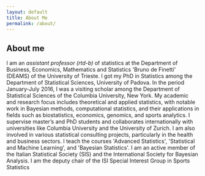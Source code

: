 ```yaml
---
layout: default
title: About Me
permalink: /about/
---
```



## About me

I am an *assistant professor (rtd-b)* of statistics  at the Department of Business, Economics, Mathematics and Statistics  'Bruno de Finetti' (DEAMS) 
of the University of Trieste.  I got my PhD in Statistics among the Department of Statistical Sciences, University of Padova.
In the period January-July 2016, I was a visiting scholar among the Department of Statistical Sciences of the Columbia University, New York. 
My academic and research focus includes theoretical and applied statistics, with notable work in Bayesian methods, 
computational statistics, and their applications in fields such as biostatistics, economics, genomics, and sports analytics.
I supervise master’s and PhD students and collaborates internationally with universities like Columbia University and the University of Zurich. 
I am also involved in various statistical consulting projects, particularly in the health and business sectors.
I teach the courses 'Advanced Statistics', 'Statistical and Machine Learning', and 'Bayesian Statistics'.
I am an active member of the Italian Statistical Society (SIS) and the International Society for Bayesian Analysis.
I am the deputy chair of the ISI Special Interest Group in Sports Statistics

